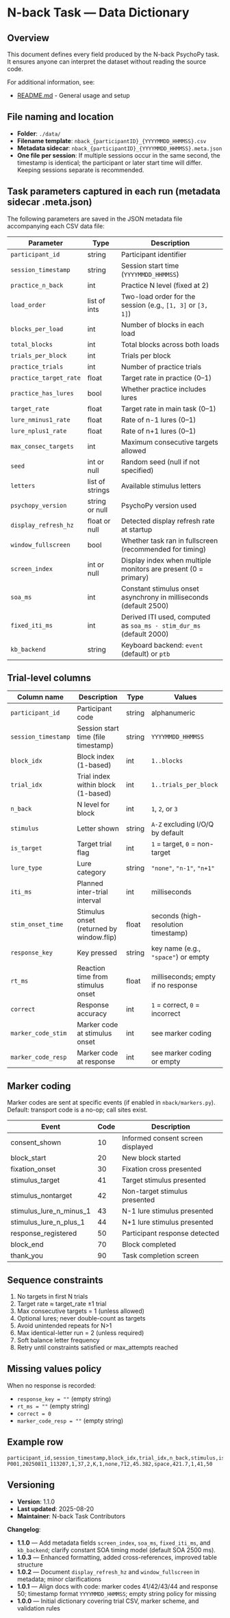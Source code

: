 # N-back Task — Data Dictionary

## Overview

This document defines every field produced by the N-back PsychoPy task. It ensures anyone can interpret the dataset without reading the source code.

For additional information, see:

- [README.md](README.md) - General usage and setup

## File naming and location

- **Folder**: `./data/`
- **Filename template**: `nback_{participantID}_{YYYYMMDD_HHMMSS}.csv`
- **Metadata sidecar**: `nback_{participantID}_{YYYYMMDD_HHMMSS}.meta.json`
- **One file per session**: If multiple sessions occur in the same second, the timestamp is identical; the participant or later start time will differ. Keeping sessions separate is recommended.

## Task parameters captured in each run (metadata sidecar .meta.json)

The following parameters are saved in the JSON metadata file accompanying each CSV data file:

| Parameter               | Type             | Description                                                            |
|-------------------------|------------------|------------------------------------------------------------------------|
| `participant_id`        | string           | Participant identifier                                                 |
| `session_timestamp`     | string           | Session start time (`YYYYMMDD_HHMMSS`)                                 |
| `practice_n_back`       | int              | Practice N level (fixed at 2)                                          |
| `load_order`            | list of ints     | Two-load order for the session (e.g., `[1, 3]` or `[3, 1]`)           |
| `blocks_per_load`       | int              | Number of blocks in each load                                          |
| `total_blocks`          | int              | Total blocks across both loads                                         |
| `trials_per_block`      | int              | Trials per block                                                       |
| `practice_trials`       | int              | Number of practice trials                                              |
| `practice_target_rate`  | float            | Target rate in practice (0–1)                                          |
| `practice_has_lures`    | bool             | Whether practice includes lures                                        |
| `target_rate`           | float            | Target rate in main task (0–1)                                         |
| `lure_nminus1_rate`     | float            | Rate of n-1 lures (0–1)                                                |
| `lure_nplus1_rate`      | float            | Rate of n+1 lures (0–1)                                                |
| `max_consec_targets`    | int              | Maximum consecutive targets allowed                                    |
| `seed`                  | int or null      | Random seed (null if not specified)                                    |
| `letters`               | list of strings  | Available stimulus letters                                             |
| `psychopy_version`      | string or null   | PsychoPy version used                                                  |
| `display_refresh_hz`    | float or null    | Detected display refresh rate at startup                               |
| `window_fullscreen`     | bool             | Whether task ran in fullscreen (recommended for timing)                |
| `screen_index`          | int or null      | Display index when multiple monitors are present (0 = primary)         |
| `soa_ms`                | int              | Constant stimulus onset asynchrony in milliseconds (default 2500)      |
| `fixed_iti_ms`          | int              | Derived ITI used, computed as `soa_ms - stim_dur_ms` (default 2000)    |
| `kb_backend`            | string           | Keyboard backend: `event` (default) or `ptb`                           |

## Trial-level columns

| Column name         | Description                                   | Type    | Values                               |
|---------------------|-----------------------------------------------|---------|--------------------------------------|
| `participant_id`    | Participant code                              | string  | alphanumeric                         |
| `session_timestamp` | Session start time (file timestamp)           | string  | `YYYYMMDD_HHMMSS`                    |
| `block_idx`         | Block index (1-based)                         | int     | `1..blocks`                          |
| `trial_idx`         | Trial index within block (1-based)            | int     | `1..trials_per_block`                |
| `n_back`            | N level for block                             | int     | `1`, `2`, or `3`                     |
| `stimulus`          | Letter shown                                  | string  | `A-Z` excluding I/O/Q by default     |
| `is_target`         | Target trial flag                             | int     | `1` = target, `0` = non-target       |
| `lure_type`         | Lure category                                 | string  | `"none"`, `"n-1"`, `"n+1"`           |
| `iti_ms`            | Planned inter-trial interval                  | int     | milliseconds                         |
| `stim_onset_time`   | Stimulus onset (returned by window.flip)      | float   | seconds (high-resolution timestamp)  |
| `response_key`      | Key pressed                                   | string  | key name (e.g., `"space"`) or empty  |
| `rt_ms`             | Reaction time from stimulus onset             | float   | milliseconds; empty if no response   |
| `correct`           | Response accuracy                             | int     | `1` = correct, `0` = incorrect       |
| `marker_code_stim`  | Marker code at stimulus onset                 | int     | see marker coding                    |
| `marker_code_resp`  | Marker code at response                       | int     | see marker coding or empty           |

## Marker coding

Marker codes are sent at specific events (if enabled in `nback/markers.py`). Default: transport code is a no-op; call sites exist.

| Event | Code | Description |
|-------|------|-------------|
| consent_shown | 10 | Informed consent screen displayed |
| block_start | 20 | New block started |
| fixation_onset | 30 | Fixation cross presented |
| stimulus_target | 41 | Target stimulus presented |
| stimulus_nontarget | 42 | Non-target stimulus presented |
| stimulus_lure_n_minus_1 | 43 | N-1 lure stimulus presented |
| stimulus_lure_n_plus_1 | 44 | N+1 lure stimulus presented |
| response_registered | 50 | Participant response detected |
| block_end | 70 | Block completed |
| thank_you | 90 | Task completion screen |

## Sequence constraints

1. No targets in first N trials
2. Target rate ≈ target_rate ±1 trial
3. Max consecutive targets = 1 (unless allowed)
4. Optional lures; never double-count as targets
5. Avoid unintended repeats for N>1
6. Max identical-letter run = 2 (unless required)
7. Soft balance letter frequency
8. Retry until constraints satisfied or max_attempts reached

## Missing values policy

When no response is recorded:

- `response_key = ""` (empty string)
- `rt_ms = ""` (empty string)
- `correct = 0`
- `marker_code_resp = ""` (empty string)

## Example row

```csv
participant_id,session_timestamp,block_idx,trial_idx,n_back,stimulus,is_target,lure_type,iti_ms,stim_onset_time,response_key,rt_ms,correct,marker_code_stim,marker_code_resp
P001,20250811_113207,1,37,2,K,1,none,712,45.382,space,421.7,1,41,50
```

## Versioning

- **Version**: 1.1.0
- **Last updated**: 2025-08-20
- **Maintainer**: N-back Task Contributors

**Changelog**:

- **1.1.0** — Add metadata fields `screen_index`, `soa_ms`, `fixed_iti_ms`, and `kb_backend`; clarify constant SOA timing model (default SOA 2500 ms).
- **1.0.3** — Enhanced formatting, added cross-references, improved table structure
- **1.0.2** — Document `display_refresh_hz` and `window_fullscreen` in metadata; minor clarifications
- **1.0.1** — Align docs with code: marker codes 41/42/43/44 and response 50; timestamp format `YYYYMMDD_HHMMSS`; empty string policy for missing
- **1.0.0** — Initial dictionary covering trial CSV, marker scheme, and validation rules
